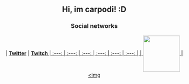 <h2 align="center">Hi, im carpodi! :D</h2>

</hr>

<h3 align="center">Social networks</h3>
<div align="center">

| <a href="https://twitter.com/carpodi" target="_blank">**Twitter**</a> | <a href="https://twitch.tv/carpodi" target="_blank">**Twitch**
 | :---: | :---: | :---: | :---: | :---: | :---: | 
| <img align='center' src='' height='100px'> | <img 
